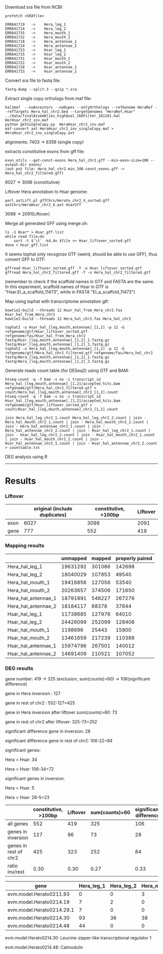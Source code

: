 Download sra file from NCBI:

    prefetch <SRAfile>

    ERR841719   ->    Hera_leg_1
    ERR841714   ->    Hera_leg_2
    ERR841735   ->    Hera_mouth_1
    ERR841732   ->    Hera_mouth_2
    ERR841718   ->    Hera_antennae_1
    ERR841724   ->    Hera_antennae_2
    ERR841723   ->    Hsar_leg_1
    ERR841715   ->    Hsar_leg_2
    ERR841731   ->    Hsar_mouth_1
    ERR841722   ->    Hsar_mouth_2
    ERR841728   ->    Hsar_antennae_1
    ERR841733   ->    Hsar_antennae_2

Convert sra file to fastq file:
    
    fastq-dump --split-3 --gzip *.sra

Extract single copy orthologs from maf file:

    hal2maf  --noAncestors --noDupes --onlyOrthologs --refGenome HeraRef --refTargets Hera_hal_chr2.bed --targetGenomes "HeraRef,Hsar" ../data/finalAssemblies_highQual_1kbFilter_161101.hal HerHsar_chr2_inv.maf
    python getSingleCopy.py  HeraHsar_chr2_inv.maf
    maf-convert axt HeraHsar_chr2_inv_singleCopy.maf > HeraHsar_chr2_inv_singleCopy.axt

alignments: 7403 -> 6356 (single copy)

extracts constitutive exons from gff file:

    exon_utils --get-const-exons Hera_hal_chr2.gff --min-exon-size=100 --output-dir exons/
    (out put file: Hera_hal_chr2.min_100.const_exons.gff -> Hera_hal_chr2_filtered.gff)

6027  -> 3098 (constitutive)

Liftover Hera annotation to Hsar genome:

    perl axtLift.pl gffChrs/Herato_chr2_X_sorted.gff axtChrs/HeraHsar_chr2_X.axt HsarGff

3098 -> 2091(Liftover)

Merge all generated GFF using merge.sh:

    ls -1 Hsar* > Hsar_gff.list
    while read file;do
        sort -t $'\t' -k4,4n $file >> Hsar_liftover_sorted.gff
    done < Hsar_gff.list
    
It seems tophat only recognize GTF (weird, should be able to use GFF), thus convert GFF to GTF:

    gffread Hsar_liftover_sorted.gff -T -o Hsar_liftover_sorted.gtf
    gffread Hera_hal_chr2_filtered.gff -T -o Hera_hal_chr2_filtered.gtf

(remember to check if the scaffold names in GTF and FASTA are the same. In this experiment, scaffold names of Hsar in GTF is "Hsar.EI_a_scaffold_11473", while in FASTA "EI_a_scaffold_11473")

Map using tophat with transcriptome annotation gtf:

    bowtie2-build --threads 12 Hsar_hal_from_Hera_chr2.fas Hsar_hal_from_Hera_chr2
    bowtie2-build --threads 12 Hera_hal_chr2.fas Hera_hal_chr2
    
    tophat2 -o Hsar_hal_[leg,mouth,antennae]_[1,2] -p 12 -G refgenome/gtf/Hsar_liftover_sorted.gtf refgenome/fas/Hsar_hal_from_Hera_chr2 fastq/Hsar_[leg,mouth,antennae]_[1,2]_1.fastq.gz fastq/Hsar_[leg,mouth,antennae]_[1,2]_2.fastq.gz
    tophat2 -o Hera_hal_[leg,mouth,antennae]_[1,2] -p 12 -G refgenome/gtf/Hera_hal_chr2_filtered.gtf refgenome/fas/Hera_hal_chr2 fastq/Hera_[leg,mouth,antennae]_[1,2]_1.fastq.gz fastq/Hera_[leg,mouth,antennae]_[1,2]_2.fastq.gz 

Generate reads count table (for DESeq2) using GTF and BAM:

    htseq-count -q -f bam -s no -i transcript_id Hera_hal_[leg,mouth,antennae]_[1,2]/accepted_hits.bam refgenome/gtf/Hera_hal_chr2_filtered.gtf > count/Hera_hal_[leg,mouth,antennae]_chr2_[1,2].count
    htseq-count -q -f bam -s no -i transcript_id Hsar_hal_[leg,mouth,antennae]_[1,2]/accepted_hits.bam refgenome/gtf/Hsar_liftover_sorted.gtf > count/Hsar_hal_[leg,mouth,antennae]_chr2_[1,2].count
    
    join Hera_hal_leg_chr2_1.count Hera_hal_leg_chr2_2.count | join - Hera_hal_mouth_chr2_1.count | join - Hera_hal_mouth_chr2_2.count | join - Hera_hal_antennae_chr2_1.count | join - Hera_hal_antennae_chr2_2.count | join - Hsar_hal_leg_chr2_1.count | join - Hsar_hal_leg_chr2_2.count | join - Hsar_hal_mouth_chr2_1.count | join - Hsar_hal_mouth_chr2_2.count | join - Hsar_hal_antennae_chr2_1.count | join - Hsar_hal_antennae_chr2_2.count > counttable.txt
    
    
DEG analysis using R

-------------------------
# Results

### Liftover

| | original (include duplicates) | constitutive, >100bp | Liftover |
| - | - | - | - |
| exon | 6027 | 3098 | 2091 |
| gene | 777 | 552 | 419 |


### Mapping results

|                     |  unmapped |  mapped | properly paired |
|           -         |  -        |    -    |   -    |
| Hera_hal_leg_1      | 19631292  | 301086  | 142698 |
| Hera_hal_leg_2      | 18040029  | 107853  | 49540  |
| Hera_hal_mouth_1    | 19416856  | 127056  | 53540  |
| Hera_hal_mouth_2    | 20263657  | 374506  | 171650 |
| Hera_hal_antennae_1 | 18791891  | 548227  | 267276 |
| Hera_hal_antennae_2 | 18184117  | 88378   | 37644  |
| Hsar_hal_leg_1      | 11738685  | 127976  | 64010  |
| Hsar_hal_leg_2      | 24426099  | 252099  | 128408 |
| Hsar_hal_mouth_1    | 1198696   | 25443   | 15800  |
| Hsar_hal_mouth_2    | 13461659  | 217239  | 110388 |
| Hsar_hal_antennae_1 | 15974796  | 267501  | 140012 |
| Hsar_hal_antennae_2 | 14691409  | 210521  | 107052 |


### DEG results

gene number: 419 -> 325 (exclusion, sum(counts)>60) -> 106(significant difference) 

gene in Hera inversion : 127 

gene in rest of chr2 :  552-127=425

gene in Hera inversion after liftover sum(counts)>60: 73

gene in rest of chr2 after liftover: 325-73=252

significant difference gene in inversion: 28

significant difference gene in rest of chr2: 106-22=84


significant genes:

Hera < Hsar: 34

Hera > Hsar: 106-34=72

significant genes in inversion: 

Hera < Hsar: 5

Hera > Hsar: 28-5=23

| |  constitutive, >100bp | Liftover | sum(counts)>60 | significant difference |
| - | - | - | - | - |
| all genes | 552 | 419 | 325 | 106 |
| genes in inversion | 127 | 96 | 73 | 28 |
| genes in rest of chr2 | 425 | 323 | 252 | 84 | 
| ratio inv/rest | 0.30 | 0.30 | 0.27 | 0.33 | 

| gene | Hera_leg_1 | Hera_leg_2 | Hera_mouth_1 | Hera_mouth_2 | Hera_antennae_1 | Hera_antennae_2 | Hsar_leg_1 | Hsar_leg_2 | Hsar_mouth_1 | Hsar_mouth_2 | Hsar_antennae_1 | Hsar_antennae_2 |
| - | - | - | - | - | - | - | - | - | - | - | - | - |
| evm.model.Herato0211.93 | 0 | 0 | 3 | 4 | 0 | 0 | 2 | 7 | 1 | 7 | 86 | 13 |
| evm.model.Herato0214.19 | 7 | 2 | 0 | 6 | 32 | 4 | 12 | 29 | 2 | 39 | 58 | 50 |
| evm.model.Herato0214.29.1 | 7 | 0 | 0 | 12 | 8 | 2 | 6 | 33 | 4 | 27 | 33 | 33 |
| evm.model.Herato0214.30 | 93 | 36 | 38 | 86 | 135 | 20 | 156 | 309 | 56 | 217 | 182 | 187 |
| evm.model.Herato0214.48 | 44 | 0 | 0 | 56 | 138 | 0 | 89 | 297 | 59 | 228 | 772 | 792 |

evm.model.Herato0214.30: Leucine-zipper-like transcriptional regulator 1

evm.model.Herato0214.48: Calmodulin 

